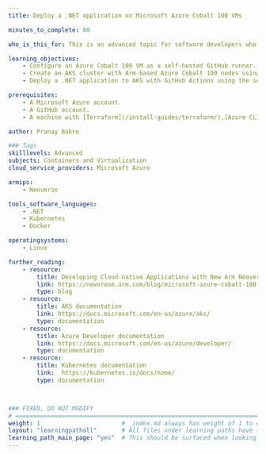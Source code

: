 ```yaml
---
title: Deploy a .NET application on Microsoft Azure Cobalt 100 VMs

minutes_to_complete: 60   

who_is_this_for: This is an advanced topic for software developers who want to develop cloud-native applications using GitHub Actions and Azure Kubernetes Service (AKS), and run them on Microsoft Azure Cobalt 100 VMs.

learning_objectives: 
    - Configure an Azure Cobalt 100 VM as a self-hosted GitHub runner.
    - Create an AKS cluster with Arm-based Azure Cobalt 100 nodes using Terraform.
    - Deploy a .NET application to AKS with GitHub Actions using the self-hosted Arm64-based runner.

prerequisites:
    - A Microsoft Azure account. 
    - A GitHub account.
    - A machine with [Terraform](/install-guides/terraform/),[Azure CLI](/install-guides/azure-cli), and [Kubectl](/install-guides/kubectl/) installed.

author: Pranay Bakre

### Tags
skilllevels: Advanced
subjects: Containers and Virtualization
cloud_service_providers: Microsoft Azure

armips:
    - Neoverse

tools_software_languages:
    - .NET
    - Kubernetes
    - Docker

operatingsystems:
    - Linux

further_reading:
    - resource:
        title: Developing Cloud-native Applications with New Arm Neoverse CSS-based Microsoft Azure Cobalt 100 Virtual Machines 
        link: https://newsroom.arm.com/blog/microsoft-azure-cobalt-100-vm
        type: blog
    - resource:
        title: AKS documentation
        link: https://docs.microsoft.com/en-us/azure/aks/
        type: documentation
    - resource:
        title: Azure Developer documentation
        link: https://docs.microsoft.com/en-us/azure/developer/
        type: documentation
    - resource:
        title: Kubernetes documentation
        link:  https://kubernetes.io/docs/home/
        type: documentation



### FIXED, DO NOT MODIFY
# ================================================================================
weight: 1                       # _index.md always has weight of 1 to order correctly
layout: "learningpathall"       # All files under learning paths have this same wrapper
learning_path_main_page: "yes"  # This should be surfaced when looking for related content. Only set for _index.md of learning path content.
---
```

